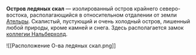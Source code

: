 **Остров ледяных скал** — изолированный остров крайнего северо-востока, располагающийся в относительном отдалении от земли [Ательры](Ательра). Скалистый, пустующий и очень холодный остров, лишенный любой природы, кроме камней и снега. Здесь располагается замок [коллегии Нальберхолд](Нальберхолд.md).

![[Расположение О-ва ледяных скал.png]]